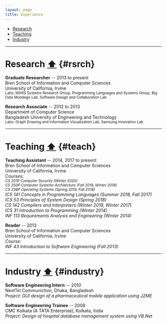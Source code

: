 ```yaml
---
layout: page
title: Experience
---
```


- [Research](#rsrch) 
- [Teaching](#teach)
- [Industry](#industry)

_____________

# Research <a href="#top">⬆</a> {#rsrch}

**Graduate Researcher** -- 2013 to present<br>Bren School of Information and
Computer Sciences<br>University of California, Irvine <br> <small>Labs: MARS
Systems Research Group, Programming Languages and Systems Group, Big Data
Mondego Lab, Software Design and Collaboration Lab</small>

**Research Associate** -- 2012 to 2013<br>Department of Computer Science<br>Bangladesh University of Engineering and Technology<br> <small>Labs: Graph Drawing and Information Visualization Lab, Samsung Innovation Lab</small>

_____________

# Teaching <a href="#top">⬆</a> {#teach}

 **Teaching Assistant** -- 2014, 2017 to present<br>Bren School of Information and Computer Sciences<br>University of California, Irvine<br> *Courses: 
<br> <small>CS 201P Computer Security (Winter 2020)</small>
<br> <small>CS 250P Computer Systems Architecture (Fall 2019, Winter 2019)</small>
<br> <small>CS 238P Operating Systems (Spring 2019, Fall 2018) </small>
<br> ICS 141 Concepts in Programming Languages (Summer 2018, Fall 2017) <br> ICS 53 Principles of System Design (Spring 2018) <br> CS 142 Compilers and Interpreters (Winter 2018, Winter 2017) <br> ICS 31 Introduction to Programming (Winter 2014) <br> INF 113 Requirements Analysis and Engineering (Winter 2014)*

 **Reader** -- 2013<br>Bren School of Information and Computer Sciences<br> University of California, Irvine<br> *Course: <br> INF 43 Introduction to Software Engineering (Fall 2013)* 

_____________

# Industry <a href="#top">⬆</a> {#industry}

 **Software Engineering Intern** -- 2010<br>NextTel Communiction, Dhaka, Bangladesh<br> *Project: GUI design of a pharmaceutical mobile application using J2ME*
											
 **Software Engineering Trainee** -- 2008<br>CMC Kolkata (A TATA Enterprise), Kolkata, India<br> *Project: Design of hospital database management system using VB.Net*
